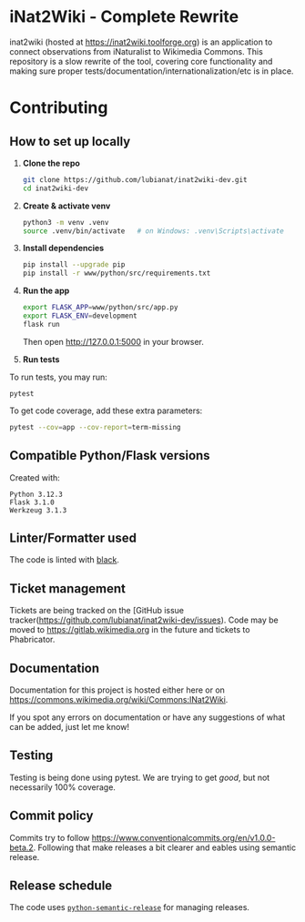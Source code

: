 # iNat2Wiki - Complete Rewrite

inat2wiki (hosted at https://inat2wiki.toolforge.org) is an application to connect observations from iNaturalist to Wikimedia Commons. This repository is a slow rewrite of the tool, covering core functionality and making sure proper tests/documentation/internationalization/etc is in place.

# Contributing 

## How to set up locally

1. **Clone the repo**  
   ```bash
   git clone https://github.com/lubianat/inat2wiki-dev.git
   cd inat2wiki-dev
   ```

2. **Create & activate venv**  
   ```bash
   python3 -m venv .venv
   source .venv/bin/activate   # on Windows: .venv\Scripts\activate
   ```

3. **Install dependencies**  
   ```bash
   pip install --upgrade pip
   pip install -r www/python/src/requirements.txt
   ```

4. **Run the app**  
   ```bash
   export FLASK_APP=www/python/src/app.py
   export FLASK_ENV=development
   flask run
   ```
   Then open <http://127.0.0.1:5000> in your browser.

5. **Run tests**  

To run tests, you may run:
```
pytest
```

To get code coverage, add these extra parameters:
   ```bash
   pytest --cov=app --cov-report=term-missing
```

## Compatible Python/Flask versions

Created with:

```
Python 3.12.3
Flask 3.1.0
Werkzeug 3.1.3
```

## Linter/Formatter used

The code is linted with [black](https://github.com/psf/black). 

## Ticket management

Tickets are being tracked on the [GitHub issue tracker(https://github.com/lubianat/inat2wiki-dev/issues). Code may be moved to https://gitlab.wikimedia.org in the future and tickets to Phabricator.

## Documentation

Documentation for this project is hosted either here or on https://commons.wikimedia.org/wiki/Commons:INat2Wiki.

If you spot any errors on documentation or have any suggestions of what can be added, just let me know!

## Testing

Testing is being done using pytest. We are trying to get  _good_, but not necessarily 100% coverage. 

## Commit policy 

Commits try to follow https://www.conventionalcommits.org/en/v1.0.0-beta.2. Following that make releases a bit clearer and eables using semantic release.

## Release schedule

The code uses [`python-semantic-release`](https://python-semantic-release.readthedocs.io/en/latest/) for managing releases.